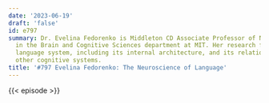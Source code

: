 ```yaml
---
date: '2023-06-19'
draft: 'false'
id: e797
summary: Dr. Evelina Fedorenko is Middleton CD Associate Professor of Neuroscience
  in the Brain and Cognitive Sciences department at MIT. Her research focuses on the
  language system, including its internal architecture, and its relationship with
  other cognitive systems.
title: '#797 Evelina Fedorenko: The Neuroscience of Language'
---
```

{{< episode >}}
